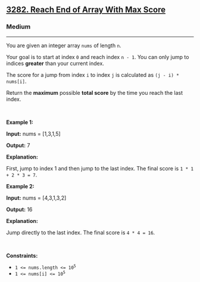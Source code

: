 <h2><a href="https://leetcode.com/problems/reach-end-of-array-with-max-score/">3282. Reach End of Array With Max Score</a></h2><h3>Medium</h3><hr><p>You are given an integer array <code>nums</code> of length <code>n</code>.</p>

<p>Your goal is to start at index <code>0</code> and reach index <code>n - 1</code>. You can only jump to indices <strong>greater</strong> than your current index.</p>

<p>The score for a jump from index <code>i</code> to index <code>j</code> is calculated as <code>(j - i) * nums[i]</code>.</p>

<p>Return the <strong>maximum</strong> possible <b>total score</b> by the time you reach the last index.</p>

<p>&nbsp;</p>
<p><strong class="example">Example 1:</strong></p>

<div class="example-block">
<p><strong>Input:</strong> <span class="example-io">nums = [1,3,1,5]</span></p>

<p><strong>Output:</strong> 7</p>

<p><strong>Explanation:</strong></p>

<p>First, jump to index 1 and then jump to the last index. The final score is <code>1 * 1 + 2 * 3 = 7</code>.</p>
</div>

<p><strong class="example">Example 2:</strong></p>

<div class="example-block">
<p><strong>Input:</strong> <span class="example-io">nums = [4,3,1,3,2]</span></p>

<p><strong>Output:</strong> 16</p>

<p><strong>Explanation:</strong></p>

<p>Jump directly to the last index. The final score is <code>4 * 4 = 16</code>.</p>
</div>

<p>&nbsp;</p>
<p><strong>Constraints:</strong></p>

<ul>
	<li><code>1 &lt;= nums.length &lt;= 10<sup>5</sup></code></li>
	<li><code>1 &lt;= nums[i] &lt;= 10<sup>5</sup></code></li>
</ul>
